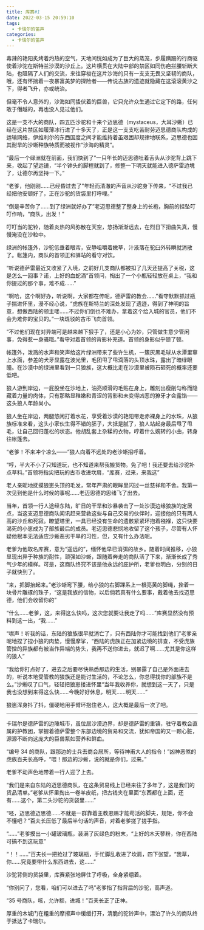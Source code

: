```yaml
---
title: 库赛#1
date: 2022-03-15 20:59:10
tags:
  - 卡瑞尔的笛声
categories:
  - 卡瑞尔的笛声
---
```


毒辣的艳阳炙烤着灼热的空气，天地间恍如成为了巨大的蒸笼，步履蹒跚的行商驱使着沙驼在斯特兰沙漠的沙丘上。这片横贯在大陆中部的禁区如同伤疤拦腰斩断大陆，也阻隔了人们的交流，来往穿梭在这片沙海的只有一支支无畏又坚韧的商队，哦，还有怀揣着一夜暴富美梦的探险者——传说古族的遗迹就隐藏在这滚滚黄沙之下，得者飞升，亦或统治。

但毫不令人意外的，沙海如同蛰伏着的巨兽，它只允许众生通过它定下的路，任何敢于僭越的，再也没人见过他们。

<!-- more -->

这是一支不大的商队，四五匹沙驼和十来个迈思德（mystaceus，大耳沙蜥）已经在这片禁区如履薄冰行进了十多天了，正是这一支支吃苦耐劳迈思德商队构成的运输网络，伊维利尔的东西国度之间才能维持着虽艰困却规律地联系，迈思德也因其耐旱的沙蜥种族特质而被视作“沙海的精灵”。

“最后一个绿洲就在前面，我们快到了”一只年长的迈思德吐着舌头从沙驼背上跳下来，收起了望远镜，“半个钟头的脚程就到了，修整一下明天就能进入德萨雷边境了，让德尔再坚持一下。”

“老爹，他刚刚……已经昏过去了”年轻而清澈的声音从沙驼身下传来，“不过我已经把他安顿好了，正在沙驼的货袋里打呼哩。”

“倒是辛苦你了……到了绿洲就好办了”老迈思德整了整身上的长袍，胸前的挂坠叮叮作响，“商队，出发！”

叮叮当的驼铃，随着炎热的风弥散在天空，悠扬渐渐远去，在烈日下扭曲失真，慢慢淹没在沙粒中。

绿洲的帐篷外，沙驼低垂着眼帘，安静咀嚼着嫩草，汁液落在驼臼外转瞬就消散了。帐篷内，商队的首领正和驿站的看守对饮。

“听说德萨雷最近又收紧了入境，之前好几支商队都被扣了几天还提高了关税，这是怎么一回事？诺，上好的血蛇酒”首领问，掏出了一个小瓶轻轻放在桌上，“我和你提过的那个事，难不成……”

“啊哈，这个啊好办，听说啊，大家都在传呢，德萨雷的教会……”看守默默抓过瓶子揣进怀里，漫不经心说，“虎族在斯特兰的深处发现了遗迹，得到了神明的旨意，想做西陆的领主喽……不过你们倒也不难办，拿着这个给入城的官员，他们不会为难你的宝贝的。”一块斑驳的古币飞向首领。

“不过他们现在对异端可是越来越下狠手了，还是小心为妙，只管做生意少管闲事，免得惹一身骚哦。”看守对着首领的背影补充道。首领的身影似乎顿了顿。

帐篷外，泼溅的水声和笑声给这片绿洲带来了些许生机，一簇灰黑毛球从水潭里窜上水面，参差的犬牙显露在波光里，毛团甩了甩滴落的头顶水珠，露出了暗绿眼瞳。在沙漠中的绿洲里看到一只狼族，这大概比走在沙漠里被陨石砸死的概率还要低吧。

狼人游到岸边，一屁股坐在沙地上，油亮顺滑的毛贴在身上，雕刻出瘦削匀称而隐藏着力量的肉体，只有那略显稚嫩和青涩的背影和未变得凶恶的獠牙才会露馅——这头狼人年龄尚小。

狼人坐在岸边，两腿悠闲打着水花，享受着沙漠的艳阳带走赤裸身上的水珠，从狼族标准来看，这头小家伙生得不错的胚子，大抵是腻了，狼人站起身最后甩了甩毛，让自己回归蓬松的状态。他胡乱套上杂糅的衣物，哼着什么婉转的小曲，转身往帐篷去。

“老爹！不来冲个凉么——”狼人向着不远处的老沙蜥招呼着。

“哼，半大不小了只知道玩，也不知道来帮我搬货物。免了吧！我还要去给沙驼补点草料。”首领将指尖把玩的古币收进坎肩，“库赛，过来，来我这”

老人亲昵地抚摸狼崽头顶的毛发，常年严肃的眼眸里闪过一丝慈祥和不舍。我第一次见到他是什么时候的事呢……老迈思德的思绪飞了出去。

当年，首领一行人途经东陆，旷日的干旱和沙暴袭击了一处沙漠边缘狼族的定居点，当这支迈思德商队闻讯赶来营救这些与自己交易的伙伴时，迎接他的只有两人高的沙丘和死寂。瞭望塔里，一具已经没有生命的遗骸紧紧环抱着襁褓，这只快要渴死的小崽成为了部族最后的成员。老迈思德悲悯地收留了这个孩子，尽管有人怀疑他根本无法适应沙蜥恶劣干旱的习性，但，又有什么办法呢。

老爹为他取名库赛，意为“遥远的”，缅怀他早已消弭的故乡。随着时间推移，小狼显现出异于种族的耐性，顽强如沙蜥，跟随着奔走的商队活了下来，渐渐长成了秀气少年的模样。可是，这商队终究不该是他永远的庇护所，老爹也明白，分别的日子就快到了。

“来，把脚抬起来。”老沙蜥弯下腰，给小狼的右脚踝系上一根亮黄的脚绳，拴着一块骨片雕琢的珠子，“这是我族的信物，以后倘若真有什么要事，戴着他去找迈思德，他们会收留你的”

“什么……老爹，这，来得这么快吗，这次您就要让我走了吗……”库赛显然没有预料到这一出，“我……”

“噤声！听我的话，东陆的狼族很早就消亡了，只有西陆你才可能找到他们”老爹亲昵地捏了捏小狼的肉垫，慢慢摩挲，“西陆的虎族正在加紧边境的排查，不受虎族管控的异族都有被当作异端的势头，我再不送你进去，就迟了啊……尤其是你这样的狼人”

“我给你打点好了，进去之后要尽快熟悉那边的生活，别暴露了自己是外面进去的，听说本地受管教的狼族还是能讨生活的，不论怎么，你总得找你的部族不是么。”沙蜥叹了口气，轻轻把狼崽搂进怀里“当年我收养你，就想到这一天了，只是我也没想到来得这么快……今晚好好休息，明天……明天……”

狼崽浑身抖了抖，僵硬地用手臂环抱住老人，这大概是最后一次了吧。

---

卡瑞尔是德萨雷的边陲城市，虽位居沙漠边界，却是德萨雷的重镇，驻守着教会直属的护教团，掌握着德萨雷整个东部边境的贸易和交流，犹如帝国的又一颗心脏，源源不断向这庞大的巨兽泵如营养和鲜血。

“编号 34 的商队，跟那边的士兵去商会居所，等待神甫大人的指令！”凶神恶煞的虎族百夫长高呼，“喂！那边的沙蜥，说的就是你们，过来。”

老爹不动声色地带着一行人迎了上去。

“我们是来自东陆的迈思德商队，在这条贸易线上已经来往了多年了，这是我们的货品清单。”老爹从怀里掏出一卷羊皮纸，把古钱夹在里面“东西都在上面，还有……这个，第二头沙驼的货袋里……”

“呸，迈思德迈思德……不就是一群靠着主教恩赐才能苟活的脚夫，规矩，你不会不懂吧？”百夫长压低了最后半句话的声音，对着老爹搓了搓手指。

“……”老爹摸出一小罐玻璃瓶，装满了灰绿色的粉末，“上好的木天蓼粉，你在西陆可搞不到这玩意”

“！！……”百夫长一把抢过了玻璃瓶，手忙脚乱收进了坎肩，四下张望，“我草，你……究竟要带什么东西进去，这……”

沙驼背侧的货袋里，库赛紧张地屏住了呼吸，全身紧绷着。

“你别问了，您看，咱们可以进去了吗”老爹指了指背后的沙驼，高声道。

“35 号商队，咳，允许额，进城！”百夫长正了正神。

厚重的木城门在粗重的摩擦声中缓缓打开，清脆的驼铃声中，漂泊了许久的商队终于抵达了卡瑞尔。
